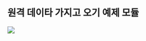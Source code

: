 ## 원격 데이타 가지고 오기 예제 모듈

![](https://github.com/yhbyun/publisher-meetup/raw/master/images/fetch1.jpg)
